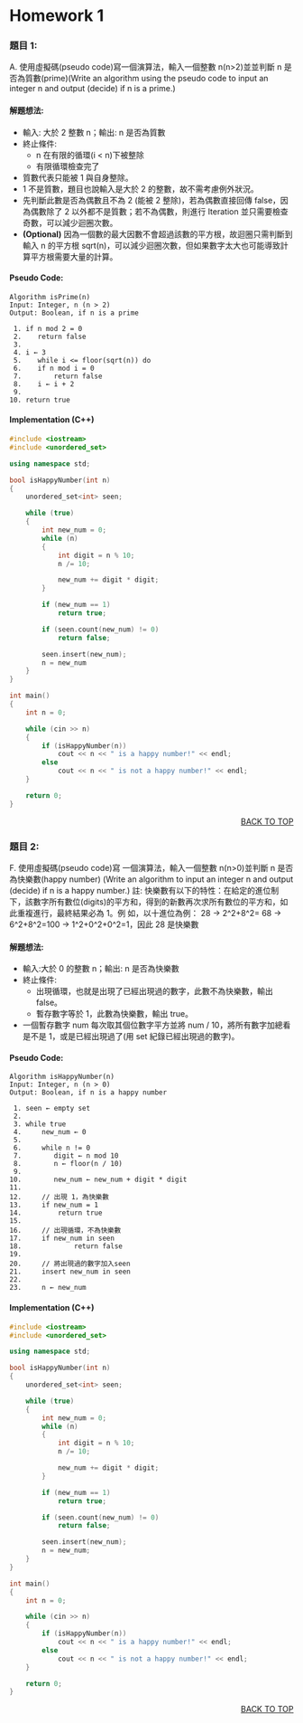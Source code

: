 # Homework 1

### 題目 1:

A. 使用虛擬碼(pseudo code)寫一個演算法，輸入一個整數 n(n>2)並並判斷 n 是否為質數(prime)(Write an algorithm using the pseudo code to input an integer n and output (decide) if n is a prime.)

#### 解題想法:

- 輸入: 大於 2 整數 n；輸出: n 是否為質數
- 終止條件:
  - n 在有限的循環(i < n)下被整除
  - 有限循環檢查完了
- 質數代表只能被 1 與自身整除。
- 1 不是質數，題目也說輸入是大於 2 的整數，故不需考慮例外狀況。
- 先判斷此數是否為偶數且不為 2 (能被 2 整除)，若為偶數直接回傳 false，因為偶數除了 2 以外都不是質數；若不為偶數，則進行 Iteration 並只需要檢查奇數，可以減少迴圈次數。
- **(Optional)** 因為一個數的最大因數不會超過該數的平方根，故迴圈只需判斷到輸入 n 的平方根 sqrt(n)，可以減少迴圈次數，但如果數字太大也可能導致計算平方根需要大量的計算。

#### Pseudo Code:

```
Algorithm isPrime(n)
Input: Integer, n (n > 2)
Output: Boolean, if n is a prime

 1. if n mod 2 = 0
 2.    return false
 3.
 4. i ← 3
 5.    while i <= floor(sqrt(n)) do
 6.    if n mod i = 0
 7.        return false
 8.    i ← i + 2
 9.
10. return true
```

#### Implementation (C++)

```cpp
#include <iostream>
#include <unordered_set>

using namespace std;

bool isHappyNumber(int n)
{
	unordered_set<int> seen;

	while (true)
	{
		int new_num = 0;
		while (n)
		{
			int digit = n % 10;
			n /= 10;

			new_num += digit * digit;
		}

		if (new_num == 1)
			return true;

		if (seen.count(new_num) != 0)
			return false;

		seen.insert(new_num);
		n = new_num
	}
}

int main()
{
	int n = 0;

	while (cin >> n)
	{
		if (isHappyNumber(n))
			cout << n << " is a happy number!" << endl;
		else
			cout << n << " is not a happy number!" << endl;
	}

	return 0;
}
```

<div align="right"><a href="#homework-1">BACK TO TOP</a></div>

### 題目 2:

F. 使用虛擬碼(pseudo code)寫 一個演算法，輸入一個整數 n(n>0)並判斷 n 是否為快樂數(happy number) (Write an algorithm to input an integer n and output (decide) if n is a happy number.)
註: 快樂數有以下的特性：在給定的進位制下，該數字所有數位(digits)的平方和，得到的新數再次求所有數位的平方和，如此重複進行，最終結果必為 1。例 如，以十進位為例：
28 → 2^2+8^2= 68 → 6^2+8^2=100 → 1^2+0^2+0^2=1，因此 28 是快樂數

#### 解題想法:

- 輸入:大於 0 的整數 n；輸出: n 是否為快樂數
- 終止條件:
  - 出現循環，也就是出現了已經出現過的數字，此數不為快樂數，輸出 false。
  - 暫存數字等於 1，此數為快樂數，輸出 true。
- 一個暫存數字 num 每次取其個位數字平方並將 num / 10，將所有數字加總看是不是 1，或是已經出現過了(用 set 紀錄已經出現過的數字)。

#### Pseudo Code:

```
Algorithm isHappyNumber(n)
Input: Integer, n (n > 0)
Output: Boolean, if n is a happy number

 1. seen ← empty set
 2.
 3. while true
 4.     new_num ← 0
 5.
 6.     while n != 0
 7.        digit ← n mod 10
 8.        n ← floor(n / 10)
 9.
10.        new_num ← new_num + digit * digit
11.
12.     // 出現 1，為快樂數
13.     if new_num = 1
14.         return true
15.
16.     // 出現循環，不為快樂數
17.     if new_num in seen
18.             return false
19.
20.     // 將出現過的數字加入seen
21.     insert new_num in seen
22.
23.     n ← new_num
```

#### Implementation (C++)

```cpp
#include <iostream>
#include <unordered_set>

using namespace std;

bool isHappyNumber(int n)
{
	unordered_set<int> seen;

	while (true)
	{
		int new_num = 0;
		while (n)
		{
			int digit = n % 10;
			n /= 10;

			new_num += digit * digit;
		}

		if (new_num == 1)
			return true;

		if (seen.count(new_num) != 0)
			return false;

		seen.insert(new_num);
		n = new_num;
	}
}

int main()
{
	int n = 0;

	while (cin >> n)
	{
		if (isHappyNumber(n))
			cout << n << " is a happy number!" << endl;
		else
			cout << n << " is not a happy number!" << endl;
	}

	return 0;
}
```

<div align="right"><a href="#homework-1">BACK TO TOP</a></div>
